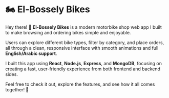 
# 🏍️ El-Bossely Bikes

Hey there! 👋
**El-Bossely Bikes** is a modern motorbike shop web app I built to make browsing and ordering bikes simple and enjoyable.

Users can explore different bike types, filter by category, and place orders, all through a clean, responsive interface with smooth animations and full **English/Arabic support**.

I built this app using **React**, **Node.js**, **Express**, and **MongoDB**, focusing on creating a fast, user-friendly experience from both frontend and backend sides.

Feel free to check it out, explore the features, and see how it all comes together! 🚀
